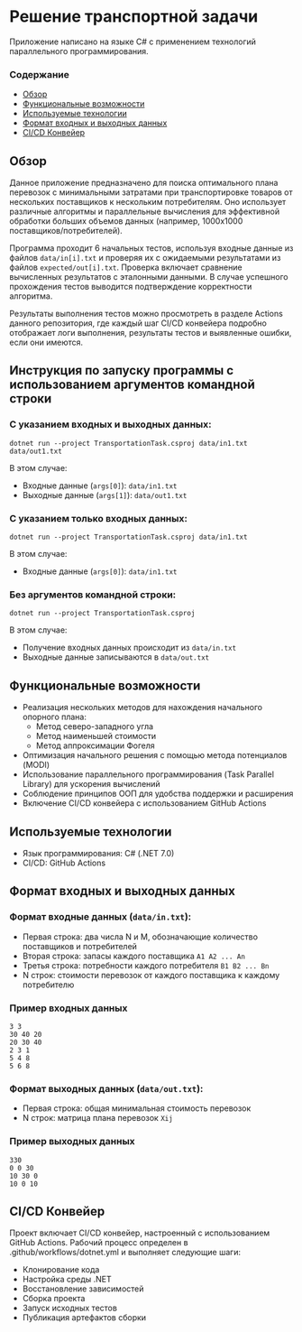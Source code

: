 # Решение транспортной задачи

Приложение написано на языке C# с применением технологий параллельного программирования.

### Содержание
- [Обзор](#обзор)
- [Функциональные возможности](#функциональные-возможности)
- [Используемые технологии](#используемые-технологии)
- [Формат входных и выходных данных](#формат-входных-и-выходных-данных)
- [CI/CD Конвейер](#cicd-конвейер)

## Обзор

Данное приложение предназначено для поиска оптимального плана перевозок с минимальными затратами при транспортировке товаров от нескольких поставщиков к нескольким потребителям. Оно использует различные алгоритмы и параллельные вычисления для эффективной обработки больших объемов данных (например, 1000x1000 поставщиков/потребителей).

Программа проходит 6 начальных тестов, используя входные данные из файлов `data/in[i].txt` и проверяя их с ожидаемыми результатами из файлов `expected/out[i].txt`. Проверка включает сравнение вычисленных результатов с эталонными данными. В случае успешного прохождения тестов выводится подтверждение корректности алгоритма.

Результаты выполнения тестов можно просмотреть в разделе Actions данного репозитория, где каждый шаг CI/CD конвейера подробно отображает логи выполнения, результаты тестов и выявленные ошибки, если они имеются.

## Инструкция по запуску программы с использованием аргументов командной строки

### С указанием входных и выходных данных:
```
dotnet run --project TransportationTask.csproj data/in1.txt data/out1.txt
```
В этом случае:
- Входные данные (`args[0]`): `data/in1.txt`
- Выходные данные (`args[1]`): `data/out1.txt`

### С указанием только входных данных:
```
dotnet run --project TransportationTask.csproj data/in1.txt
```
В этом случае:
- Входные данные (`args[0]`): `data/in1.txt`

### Без аргументов командной строки:
```
dotnet run --project TransportationTask.csproj
```
В этом случае:
- Получение входных данных происходит из `data/in.txt`
- Выходные данные записываются в `data/out.txt`

## Функциональные возможности

- Реализация нескольких методов для нахождения начального опорного плана:
  - Метод северо-западного угла
  - Метод наименьшей стоимости
  - Метод аппроксимации Фогеля
- Оптимизация начального решения с помощью метода потенциалов (MODI)
- Использование параллельного программирования (Task Parallel Library) для ускорения вычислений
- Соблюдение принципов ООП для удобства поддержки и расширения
- Включение CI/CD конвейера с использованием GitHub Actions

## Используемые технологии
- Язык программирования: C# (.NET 7.0)
- CI/CD: GitHub Actions

## Формат входных и выходных данных

### Формат входные данных (`data/in.txt`):
- Первая строка: два числа N и M, обозначающие количество поставщиков и потребителей
- Вторая строка: запасы каждого поставщика `A1 A2 ... An`
- Третья строка: потребности каждого потребителя `B1 B2 ... Bn`
- N строк: стоимости перевозок от каждого поставщика к каждому потребителю

### Пример входных данных
```
3 3
30 40 20
20 30 40
2 3 1
5 4 8
5 6 8
```

### Формат выходных данных (`data/out.txt`):
- Первая строка: общая минимальная стоимость перевозок
- N строк: матрица плана перевозок `Xij`


### Пример выходных данных
```
330
0 0 30
10 30 0
10 0 10
```

## CI/CD Конвейер

Проект включает CI/CD конвейер, настроенный с использованием GitHub Actions. Рабочий процесс определен в .github/workflows/dotnet.yml и выполняет следующие шаги:
- Клонирование кода
- Настройка среды .NET
- Восстановление зависимостей
- Сборка проекта
- Запуск исходных тестов
- Публикация артефактов сборки
